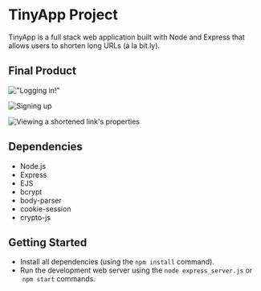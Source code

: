 # TinyApp Project

TinyApp is a full stack web application built with Node and Express that allows users to shorten long URLs (à la bit.ly).

## Final Product

!["Logging in!"]()

![Signing up]()

![Viewing a shortened link's properties]()

## Dependencies

- Node.js
- Express
- EJS
- bcrypt
- body-parser
- cookie-session
- crypto-js

## Getting Started

- Install all dependencies (using the `npm install` command).
- Run the development web server using the `node express_server.js` or  `npm start` commands.